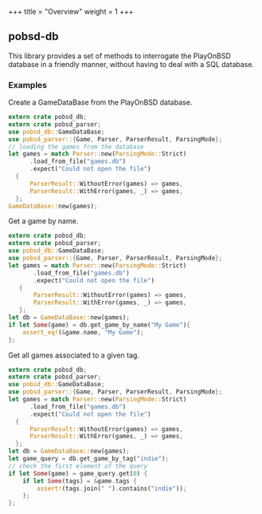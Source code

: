 +++
title = "Overview"
weight = 1
+++ 

## pobsd-db
This library provides a set of methods to interrogate the PlayOnBSD
database in a friendly manner, without having to deal with a SQL
database.
### Examples
Create a GameDataBase from the PlayOnBSD database.
```rust
extern crate pobsd_db;
extern crate pobsd_parser;
use pobsd_db::GameDataBase;
use pobsd_parser::{Game, Parser, ParserResult, ParsingMode};
// loading the games from the database
let games = match Parser::new(ParsingMode::Strict)
      .load_from_file("games.db")
      .expect("Could not open the file")
  {
      ParserResult::WithoutError(games) => games,
      ParserResult::WithError(games, _) => games,
  };
GameDataBase::new(games);
```
 Get a game by name.
 ```rust
 extern crate pobsd_db;
 extern crate pobsd_parser;
 use pobsd_db::GameDataBase;
 use pobsd_parser::{Game, Parser, ParserResult, ParsingMode};
 let games = match Parser::new(ParsingMode::Strict)
        .load_from_file("games.db")
        .expect("Could not open the file")
    {
        ParserResult::WithoutError(games) => games,
        ParserResult::WithError(games, _) => games,
    };
let db = GameDataBase::new(games);
 if let Some(game) = db.get_game_by_name("My Game"){
     assert_eq!(&game.name, "My Game");
 };
```
 Get all games associated to a given tag.
 ```rust
 extern crate pobsd_db;
 extern crate pobsd_parser;
 use pobsd_db::GameDataBase;
 use pobsd_parser::{Game, Parser, ParserResult, ParsingMode};
 let games = match Parser::new(ParsingMode::Strict)
       .load_from_file("games.db")
       .expect("Could not open the file")
   {
       ParserResult::WithoutError(games) => games,
       ParserResult::WithError(games, _) => games,
   };
 let db = GameDataBase::new(games);
 let game_query = db.get_game_by_tag("indie");
 // check the first element of the query
 if let Some(game) = game_query.get(0) {
     if let Some(tags) = &game.tags {
         assert!(tags.join(" ").contains("indie"));
     };
 };
```
